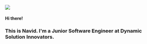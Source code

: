 ![](https://github.com/halfrost/halfrost/blob/master/icons/header_.png)

#### Hi there!
### This is Navid. I'm a Junior Software Engineer at Dynamic Solution Innovators.
<!--
**NavidMahbub/NavidMahbub** is a ✨ _special_ ✨ repository because its `README.md` (this file) appears on your GitHub profile.

Here are some ideas to get you started:

- 🔭 I’m currently working on ...
- 🌱 I’m currently learning ...
- 👯 I’m looking to collaborate on ...
- 🤔 I’m looking for help with ...
- 💬 Ask me about ...
- 📫 How to reach me: ...
- 😄 Pronouns: ...
- ⚡ Fun fact: ...
-->
